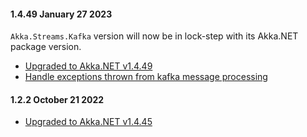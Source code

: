 #### 1.4.49 January 27 2023 ####

`Akka.Streams.Kafka` version will now be in lock-step with its Akka.NET package version.

* [Upgraded to Akka.NET v1.4.49](https://github.com/akkadotnet/akka.net/releases/tag/1.4.49)
* [Handle exceptions thrown from kafka message processing](https://github.com/akkadotnet/Akka.Streams.Kafka/pull/324)

#### 1.2.2 October 21 2022 ####

* [Upgraded to Akka.NET v1.4.45](https://github.com/akkadotnet/akka.net/releases/tag/1.4.45)
